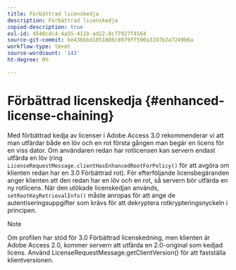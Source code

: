 ```yaml
---
title: Förbättrad licenskedja
description: Förbättrad licenskedja
copied-description: true
exl-id: 4548cdc4-4a55-411b-ad22-8c77927f4564
source-git-commit: be43bbbd1051886c8979ff590a3197b2a7249b6a
workflow-type: tm+mt
source-wordcount: '143'
ht-degree: 0%

---
```


# Förbättrad licenskedja {#enhanced-license-chaining}

Med förbättrad kedja av licenser i Adobe Access 3.0 rekommenderar vi att man utfärdar både en löv och en rot första gången man begär en licens för en viss dator. Om användaren redan har rotlicensen kan servern endast utfärda en löv (ring `LicenseRequestMessage.clientHasEnhancedRootForPolicy()` för att avgöra om klienten redan har en 3.0 Förbättrad rot). För efterföljande licensbegäranden anger klienten att den redan har en löv och en rot, så servern bör utfärda en ny rotlicens. När den utökade licenskedjan används, `setRootKeyRetrievalInfo()` måste anropas för att ange de autentiseringsuppgifter som krävs för att dekryptera rotkrypteringsnyckeln i principen.

>[!NOTE]
>
>Om profilen har stöd för 3.0 Förbättrad licenskedning, men klienten är Adobe Access 2.0, kommer servern att utfärda en 2.0-original som kedjad licens. Använd LicenseRequestMessage.getClientVersion() för att fastställa klientversionen.
